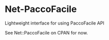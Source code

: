 # Net-PaccoFacile

Lightweight interface for using PaccoFacile API

See Net::PaccoFacile on CPAN for now.

